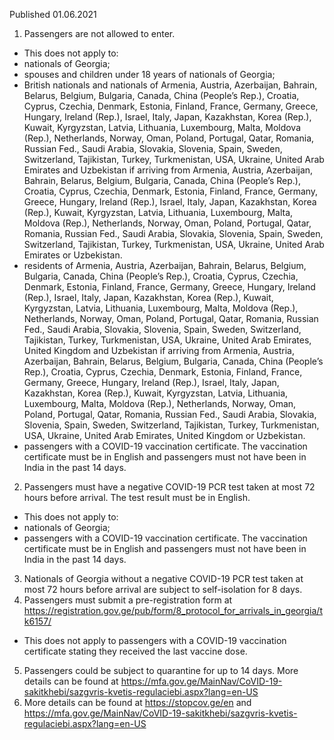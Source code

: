 Published 01.06.2021
1. Passengers are not allowed to enter.
- This does not apply to:
- nationals of Georgia;
- spouses and children under 18 years of nationals of Georgia;
- British nationals and nationals of Armenia, Austria, Azerbaijan, Bahrain, Belarus, Belgium, Bulgaria, Canada, China (People’s Rep.), Croatia, Cyprus, Czechia, Denmark, Estonia, Finland, France, Germany, Greece, Hungary, Ireland (Rep.), Israel, Italy, Japan, Kazakhstan, Korea (Rep.), Kuwait, Kyrgyzstan, Latvia, Lithuania, Luxembourg, Malta, Moldova (Rep.), Netherlands, Norway, Oman, Poland, Portugal, Qatar, Romania, Russian Fed., Saudi Arabia, Slovakia, Slovenia, Spain, Sweden, Switzerland, Tajikistan, Turkey, Turkmenistan, USA, Ukraine, United Arab Emirates and Uzbekistan if arriving from Armenia, Austria, Azerbaijan, Bahrain, Belarus, Belgium, Bulgaria, Canada, China (People’s Rep.), Croatia, Cyprus, Czechia, Denmark, Estonia, Finland, France, Germany, Greece, Hungary, Ireland (Rep.), Israel, Italy, Japan, Kazakhstan, Korea (Rep.), Kuwait, Kyrgyzstan, Latvia, Lithuania, Luxembourg, Malta, Moldova (Rep.), Netherlands, Norway, Oman, Poland, Portugal, Qatar, Romania, Russian Fed., Saudi Arabia, Slovakia, Slovenia, Spain, Sweden, Switzerland, Tajikistan, Turkey, Turkmenistan, USA, Ukraine, United Arab Emirates or Uzbekistan.
- residents of Armenia, Austria, Azerbaijan, Bahrain, Belarus, Belgium, Bulgaria, Canada, China (People’s Rep.), Croatia, Cyprus, Czechia, Denmark, Estonia, Finland, France, Germany, Greece, Hungary, Ireland (Rep.), Israel, Italy, Japan, Kazakhstan, Korea (Rep.), Kuwait, Kyrgyzstan, Latvia, Lithuania, Luxembourg, Malta, Moldova (Rep.), Netherlands, Norway, Oman, Poland, Portugal, Qatar, Romania, Russian Fed., Saudi Arabia, Slovakia, Slovenia, Spain, Sweden, Switzerland, Tajikistan, Turkey, Turkmenistan, USA, Ukraine, United Arab Emirates, United Kingdom and Uzbekistan if arriving from Armenia, Austria, Azerbaijan, Bahrain, Belarus, Belgium, Bulgaria, Canada, China (People’s Rep.), Croatia, Cyprus, Czechia, Denmark, Estonia, Finland, France, Germany, Greece, Hungary, Ireland (Rep.), Israel, Italy, Japan, Kazakhstan, Korea (Rep.), Kuwait, Kyrgyzstan, Latvia, Lithuania, Luxembourg, Malta, Moldova (Rep.), Netherlands, Norway, Oman, Poland, Portugal, Qatar, Romania, Russian Fed., Saudi Arabia, Slovakia, Slovenia, Spain, Sweden, Switzerland, Tajikistan, Turkey, Turkmenistan, USA, Ukraine, United Arab Emirates, United Kingdom or Uzbekistan.
- passengers with a COVID-19 vaccination certificate. The vaccination certificate must be in English and passengers must not have been in India in the past 14 days.
2. Passengers must have a negative COVID-19 PCR test taken at most 72 hours before arrival. The test result must be in English.
- This does not apply to:
- nationals of Georgia;
- passengers with a COVID-19 vaccination certificate. The vaccination certificate must be in English and passengers must not have been in India in the past 14 days.
3. Nationals of Georgia without a negative COVID-19 PCR test taken at most 72 hours before arrival are subject to self-isolation for 8 days.
4. Passengers must submit a pre-registration form at <a href="https://registration.gov.ge/pub/form/8_protocol_for_arrivals_in_georgia/tk6157/">https://registration.gov.ge/pub/form/8_protocol_for_arrivals_in_georgia/tk6157/</a> 
- This does not apply to passengers with a COVID-19 vaccination certificate stating they received the last vaccine dose.
5. Passengers could be subject to quarantine for up to 14 days. More details can be found at <a href="https://mfa.gov.ge/MainNav/CoVID-19-sakitkhebi/sazgvris-kvetis-regulaciebi.aspx?lang=en-US">https://mfa.gov.ge/MainNav/CoVID-19-sakitkhebi/sazgvris-kvetis-regulaciebi.aspx?lang=en-US</a> 
6. More details can be found at <a href="https://stopcov.ge/en">https://stopcov.ge/en</a> and <a href="https://mfa.gov.ge/MainNav/CoVID-19-sakitkhebi/sazgvris-kvetis-regulaciebi.aspx?lang=en-US">https://mfa.gov.ge/MainNav/CoVID-19-sakitkhebi/sazgvris-kvetis-regulaciebi.aspx?lang=en-US</a> 


